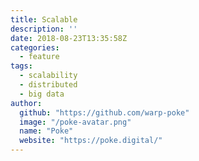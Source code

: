 ```yaml
---
title: Scalable
description: ''
date: 2018-08-23T13:35:58Z
categories:
  - feature
tags:
  - scalability
  - distributed
  - big data
author:
  github: "https://github.com/warp-poke"
  image: "/poke-avatar.png"
  name: "Poke"
  website: "https://poke.digital/"
---
```

